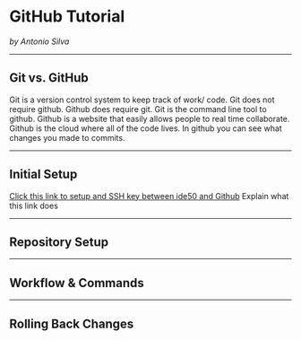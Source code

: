 # GitHub Tutorial

_by Antonio Silva_

---
## Git vs. GitHub

Git is a version control system to keep track of work/ code.
Git does not require github.
Github does require git.
Git is the command line tool to github.
Github is a website that easily allows people to real time collaborate.
Github is the cloud where all of the code lives.
In github you can see what changes you made to commits.

---
## Initial Setup

[Click this link to setup and SSH key between ide50 and Github](https://github.com/hstatsep/ide50)
Explain what this link does

---
## Repository Setup



---
## Workflow & Commands



---
## Rolling Back Changes